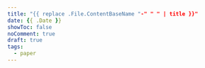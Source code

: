 ```yaml
---
title: "{{ replace .File.ContentBaseName "-" " " | title }}"
date: {{ .Date }}
showToc: false
noComment: true
draft: true
tags:
  - paper
---
```


```bibtex

```

